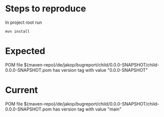 # Steps to reproduce
In project root run 

    mvn install

# Expected 
POM file ${maven-repo}/de/jakop/bugreport/child/0.0.0-SNAPSHOT/child-0.0.0-SNAPSHOT.pom has version tag with value "0.0.0-SNAPSHOT"
# Current
POM file ${maven-repo}/de/jakop/bugreport/child/0.0.0-SNAPSHOT/child-0.0.0-SNAPSHOT.pom has version tag with value "main"
